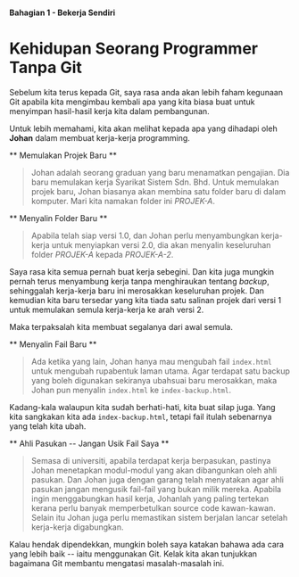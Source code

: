 #### Bahagian 1 - Bekerja Sendiri

# Kehidupan Seorang Programmer Tanpa Git

Sebelum kita terus kepada Git, saya rasa anda akan lebih faham kegunaan Git apabila kita mengimbau kembali apa yang kita biasa buat untuk menyimpan hasil-hasil kerja kita dalam pembangunan.

Untuk lebih memahami, kita akan melihat kepada apa yang dihadapi oleh **Johan** dalam membuat kerja-kerja programming.

** Memulakan Projek Baru **

> Johan adalah seorang graduan yang baru menamatkan pengajian. Dia baru memulakan kerja Syarikat Sistem Sdn. Bhd. Untuk memulakan projek baru, Johan biasanya akan membina satu folder baru di dalam komputer. Mari kita namakan folder ini *PROJEK-A*.

** Menyalin Folder Baru **

> Apabila telah siap versi 1.0, dan Johan perlu menyambungkan kerja-kerja untuk menyiapkan versi 2.0, dia akan menyalin keseluruhan folder *PROJEK-A* kepada *PROJEK-A-2*.

Saya rasa kita semua pernah buat kerja sebegini. Dan kita juga mungkin pernah terus menyambung kerja tanpa menghiraukan tentang *backup*, sehinggalah kerja-kerja baru ini merosakkan keseluruhan projek. Dan kemudian kita baru tersedar yang kita tiada satu salinan projek dari versi 1 untuk memulakan semula kerja-kerja ke arah versi 2.

Maka terpaksalah kita membuat segalanya dari awal semula.

** Menyalin Fail Baru **

> Ada ketika yang lain, Johan hanya mau mengubah fail `index.html` untuk mengubah rupabentuk laman utama. Agar terdapat satu backup yang boleh digunakan sekiranya ubahsuai baru merosakkan, maka Johan pun menyalin `index.html` ke `index-backup.html`.

Kadang-kala walaupun kita sudah berhati-hati, kita buat silap juga. Yang kita sangkakan kita ada `index-backup.html`, tetapi fail itulah sebenarnya yang telah kita ubah.

** Ahli Pasukan -- Jangan Usik Fail Saya **

> Semasa di universiti, apabila terdapat kerja berpasukan, pastinya Johan menetapkan modul-modul yang akan dibangunkan oleh ahli pasukan. Dan Johan juga dengan garang telah menyatakan agar ahli pasukan jangan mengusik fail-fail yang bukan milik mereka. Apabila ingin menggabungkan hasil kerja, Johanlah yang paling tertekan kerana perlu banyak memperbetulkan source code kawan-kawan. Selain itu Johan juga perlu memastikan sistem berjalan lancar setelah kerja-kerja digabungkan.

Kalau hendak dipendekkan, mungkin boleh saya katakan bahawa ada cara yang lebih baik -- iaitu menggunakan Git. Kelak kita akan tunjukkan bagaimana Git membantu mengatasi masalah-masalah ini.
